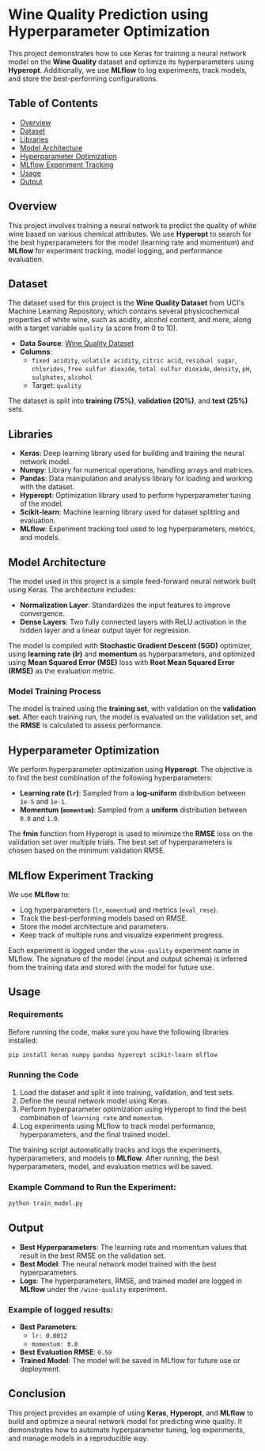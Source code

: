 # Wine Quality Prediction using Hyperparameter Optimization

This project demonstrates how to use Keras for training a neural network model on the **Wine Quality** dataset and optimize its hyperparameters using **Hyperopt**. Additionally, we use **MLflow** to log experiments, track models, and store the best-performing configurations.

## Table of Contents

- [Overview](#overview)
- [Dataset](#dataset)
- [Libraries](#libraries)
- [Model Architecture](#model-architecture)
- [Hyperparameter Optimization](#hyperparameter-optimization)
- [MLflow Experiment Tracking](#mlflow-experiment-tracking)
- [Usage](#usage)
- [Output](#output)

## Overview

This project involves training a neural network to predict the quality of white wine based on various chemical attributes. We use **Hyperopt** to search for the best hyperparameters for the model (learning rate and momentum) and **MLflow** for experiment tracking, model logging, and performance evaluation.

## Dataset

The dataset used for this project is the **Wine Quality Dataset** from UCI's Machine Learning Repository, which contains several physicochemical properties of white wine, such as acidity, alcohol content, and more, along with a target variable `quality` (a score from 0 to 10).

- **Data Source**: [Wine Quality Dataset](https://archive.ics.uci.edu/ml/datasets/Wine+Quality)
- **Columns**:
  - `fixed acidity`, `volatile acidity`, `citric acid`, `residual sugar`, `chlorides`, `free sulfur dioxide`, `total sulfur dioxide`, `density`, `pH`, `sulphates`, `alcohol`
  - Target: `quality`

The dataset is split into **training (75%)**, **validation (20%)**, and **test (25%)** sets.

## Libraries

- **Keras**: Deep learning library used for building and training the neural network model.
- **Numpy**: Library for numerical operations, handling arrays and matrices.
- **Pandas**: Data manipulation and analysis library for loading and working with the dataset.
- **Hyperopt**: Optimization library used to perform hyperparameter tuning of the model.
- **Scikit-learn**: Machine learning library used for dataset splitting and evaluation.
- **MLflow**: Experiment tracking tool used to log hyperparameters, metrics, and models.

## Model Architecture

The model used in this project is a simple feed-forward neural network built using Keras. The architecture includes:

- **Normalization Layer**: Standardizes the input features to improve convergence.
- **Dense Layers**: Two fully connected layers with ReLU activation in the hidden layer and a linear output layer for regression.

The model is compiled with **Stochastic Gradient Descent (SGD)** optimizer, using **learning rate (lr)** and **momentum** as hyperparameters, and optimized using **Mean Squared Error (MSE)** loss with **Root Mean Squared Error (RMSE)** as the evaluation metric.

### Model Training Process

The model is trained using the **training set**, with validation on the **validation set**. After each training run, the model is evaluated on the validation set, and the **RMSE** is calculated to assess performance.

## Hyperparameter Optimization

We perform hyperparameter optimization using **Hyperopt**. The objective is to find the best combination of the following hyperparameters:

- **Learning rate (`lr`)**: Sampled from a **log-uniform** distribution between `1e-5` and `1e-1`.
- **Momentum (`momentum`)**: Sampled from a **uniform** distribution between `0.0` and `1.0`.

The **fmin** function from Hyperopt is used to minimize the **RMSE** loss on the validation set over multiple trials. The best set of hyperparameters is chosen based on the minimum validation RMSE.

## MLflow Experiment Tracking

We use **MLflow** to:

- Log hyperparameters (`lr`, `momentum`) and metrics (`eval_rmse`).
- Track the best-performing models based on RMSE.
- Store the model architecture and parameters.
- Keep track of multiple runs and visualize experiment progress.

Each experiment is logged under the `wine-quality` experiment name in MLflow. The signature of the model (input and output schema) is inferred from the training data and stored with the model for future use.

## Usage

### Requirements

Before running the code, make sure you have the following libraries installed:

```bash
pip install keras numpy pandas hyperopt scikit-learn mlflow
```

### Running the Code

1. Load the dataset and split it into training, validation, and test sets.
2. Define the neural network model using Keras.
3. Perform hyperparameter optimization using Hyperopt to find the best combination of `learning rate` and `momentum`.
4. Log experiments using MLflow to track model performance, hyperparameters, and the final trained model.

The training script automatically tracks and logs the experiments, hyperparameters, and models to **MLflow**. After running, the best hyperparameters, model, and evaluation metrics will be saved.

### Example Command to Run the Experiment:

```python
python train_model.py
```

## Output

- **Best Hyperparameters**: The learning rate and momentum values that result in the best RMSE on the validation set.
- **Best Model**: The neural network model trained with the best hyperparameters.
- **Logs**: The hyperparameters, RMSE, and trained model are logged in **MLflow** under the `/wine-quality` experiment.

### Example of logged results:

- **Best Parameters**:
  - `lr: 0.0012`
  - `momentum: 0.8`
- **Best Evaluation RMSE**: `0.59`
- **Trained Model**: The model will be saved in MLflow for future use or deployment.

## Conclusion

This project provides an example of using **Keras**, **Hyperopt**, and **MLflow** to build and optimize a neural network model for predicting wine quality. It demonstrates how to automate hyperparameter tuning, log experiments, and manage models in a reproducible way.
